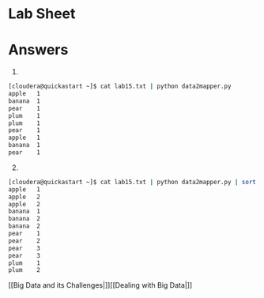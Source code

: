 # Lab Sheet

# Answers

1) 

```bash
[cloudera@quickastart ~]$ cat lab15.txt | python data2mapper.py
apple	1
banana	1
pear	1
plum	1
plum	1
pear	1
apple	1
banana	1
pear	1
```

2) 
```bash
[cloudera@quickastart ~]$ cat lab15.txt | python data2mapper.py | sort | python data2reducer.py
apple	1
apple	2
apple	2
banana	1
banana	2
banana	2
pear	1
pear	2
pear	3
pear	3
plum 	1
plum 	2
```

[[Big Data and its Challenges|]][[Dealing with Big Data|]]